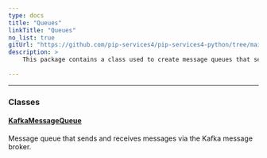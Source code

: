 ```yaml
---
type: docs
title: "Queues"
linkTitle: "Queues"
no_list: true
gitUrl: "https://github.com/pip-services4/pip-services4-python/tree/main/pip-services4-kafka-python"
description: >
    This package contains a class used to create message queues that send and receive messages via the Kafka message broker.
    
---
```

---

<div class="module-body"> 

### Classes

#### [KafkaMessageQueue](kafka_message_queue)
Message queue that sends and receives messages via the Kafka message broker.

</div>


